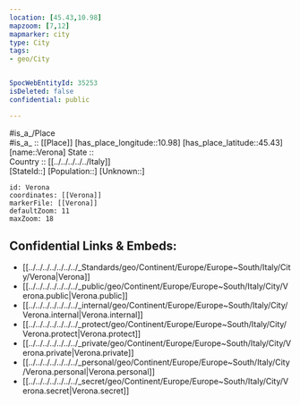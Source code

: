 ```yaml
---
location: [45.43,10.98] 
mapzoom: [7,12] 
mapmarker: city 
type: City
tags:
- geo/City


SpocWebEntityId: 35253
isDeleted: false
confidential: public

---
```

#is_a_/Place  
#is_a_ :: [[Place]] 
[has_place_longitude::10.98] 
[has_place_latitude::45.43] 
[name::Verona] 
State ::  
Country :: [[../../../../../Italy]]  
[StateId::] 
[Population::] 
[Unknown::] 


```leaflet
id: Verona
coordinates: [[Verona]] 
markerFile: [[Verona]] 
defaultZoom: 11 
maxZoom: 18
```


## Confidential Links & Embeds: 
- [[../../../../../../../_Standards/geo/Continent/Europe/Europe~South/Italy/City/Verona|Verona]] 
- [[../../../../../../../_public/geo/Continent/Europe/Europe~South/Italy/City/Verona.public|Verona.public]] 
- [[../../../../../../../_internal/geo/Continent/Europe/Europe~South/Italy/City/Verona.internal|Verona.internal]] 
- [[../../../../../../../_protect/geo/Continent/Europe/Europe~South/Italy/City/Verona.protect|Verona.protect]] 
- [[../../../../../../../_private/geo/Continent/Europe/Europe~South/Italy/City/Verona.private|Verona.private]] 
- [[../../../../../../../_personal/geo/Continent/Europe/Europe~South/Italy/City/Verona.personal|Verona.personal]] 
- [[../../../../../../../_secret/geo/Continent/Europe/Europe~South/Italy/City/Verona.secret|Verona.secret]] 
